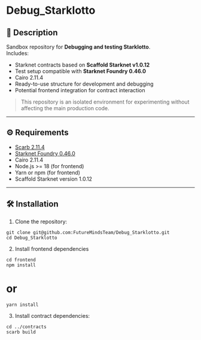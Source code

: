 # Debug_Starklotto

## 📌 Description
Sandbox repository for **Debugging and testing Starklotto**.  
Includes:

- Starknet contracts based on **Scaffold Starknet v1.0.12**
- Test setup compatible with **Starknet Foundry 0.46.0**
- Cairo 2.11.4
- Ready-to-use structure for development and debugging
- Potential frontend integration for contract interaction

> This repository is an isolated environment for experimenting without affecting the main production code.

---

## ⚙️ Requirements

- [Scarb 2.11.4](https://docs.swmansion.com/scarb/)
- [Starknet Foundry 0.46.0](https://github.com/Shard-Labs/starknet-foundry)
- Cairo 2.11.4
- Node.js >= 18 (for frontend)
- Yarn or npm (for frontend)
- Scaffold Starknet version 1.0.12

---

## 🛠️ Installation

1. Clone the repository:

```
git clone git@github.com:FutureMindsTeam/Debug_Starklotto.git
cd Debug_Starklotto
```

2. Install frontend dependencies
   
```
cd frontend
npm install
```
# or
```
yarn install
```

3. Install contract dependencies:
   
```
cd ../contracts
scarb build
```
